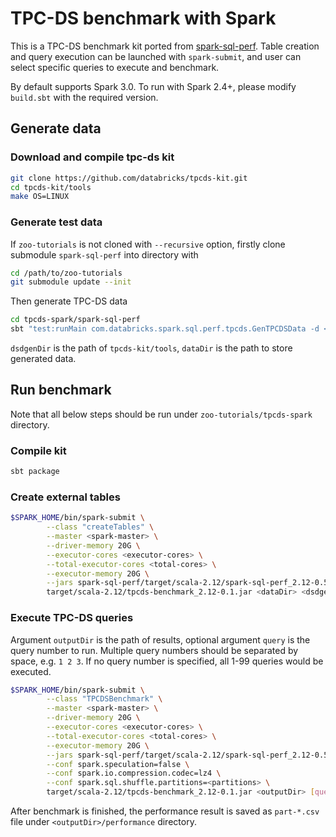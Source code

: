 # TPC-DS benchmark with Spark #

This is a TPC-DS benchmark kit ported from [spark-sql-perf](https://github.com/databricks/spark-sql-perf "spark-sql-perf"). Table creation and query execution can be launched with `spark-submit`, and user can select specific queries to execute and benchmark.

By default supports Spark 3.0. To run with Spark 2.4+, please modify `build.sbt` with the required version.

## Generate data ##

### Download and compile tpc-ds kit ###
```bash
git clone https://github.com/databricks/tpcds-kit.git
cd tpcds-kit/tools
make OS=LINUX
```
### Generate test data ###
If `zoo-tutorials` is not cloned with `--recursive` option, firstly clone submodule `spark-sql-perf` into directory with
```bash
cd /path/to/zoo-tutorials
git submodule update --init
```
Then generate TPC-DS data
```bash
cd tpcds-spark/spark-sql-perf
sbt "test:runMain com.databricks.spark.sql.perf.tpcds.GenTPCDSData -d <dsdgenDir> -s <scaleFactor> -l <dataDir> -f parquet"
```
`dsdgenDir` is the path of `tpcds-kit/tools`, `dataDir` is the path to store generated data.

## Run benchmark ##
Note that all below steps should be run under `zoo-tutorials/tpcds-spark` directory.
### Compile kit ###
```bash
sbt package
```
### Create external tables ###
```bash
$SPARK_HOME/bin/spark-submit \
        --class "createTables" \
        --master <spark-master> \
        --driver-memory 20G \
        --executor-cores <executor-cores> \
        --total-executor-cores <total-cores> \
        --executor-memory 20G \
        --jars spark-sql-perf/target/scala-2.12/spark-sql-perf_2.12-0.5.1-SNAPSHOT.jar \
        target/scala-2.12/tpcds-benchmark_2.12-0.1.jar <dataDir> <dsdgenDir> <scaleFactor>
```
### Execute TPC-DS queries ###
Argument `outputDir` is the path of results, optional argument `query`  is the query number to run. Multiple query numbers should be separated by space, e.g. `1 2 3`. If no query number is specified, all 1-99 queries would be executed.
```bash
$SPARK_HOME/bin/spark-submit \
        --class "TPCDSBenchmark" \
        --master <spark-master> \
        --driver-memory 20G \
        --executor-cores <executor-cores> \
        --total-executor-cores <total-cores> \
        --executor-memory 20G \
        --jars spark-sql-perf/target/scala-2.12/spark-sql-perf_2.12-0.5.1-SNAPSHOT.jar \
        --conf spark.speculation=false \
        --conf spark.io.compression.codec=lz4 \
        --conf spark.sql.shuffle.partitions=<partitions> \
        target/scala-2.12/tpcds-benchmark_2.12-0.1.jar <outputDir> [query]
```
After benchmark is finished, the performance result is saved as `part-*.csv` file under `<outputDir>/performance` directory.
